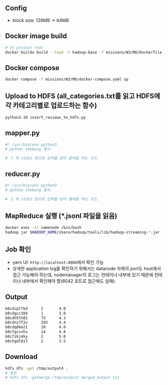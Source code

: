 ## Config
- block size: 128MB -> 64MB

## Docker image build

```bash
# In project root
docker buildx build --load -t hadoop-base -f missions/W3/M6/Dockerfile .
```

## Docker compose

```bash
docker compose -f missions/W3/M6/docker-compose.yaml up
```

## Upload to HDFS (all_categories.txt를 읽고 HDFS에 각 카테고리별로 업로드하는 함수)

```bash
python3.10 insert_reviews_to_hdfs.py
```

## mapper.py
```python
#! /usr/bin/env python3
# python shebang 필수.

# 그 외 stdin 등으로 입력을 받아 출력을 하는 코드.
```

## reducer.py
```python
#! /usr/bin/env python3
# python shebang 필수.

# 그 외 stdin 등으로 입력을 받아 출력을 하는 코드.
```

## MapReduce 실행 (*.jsonl 파일을 읽음)

```bash
docker exec -it namenode /bin/bash
hadoop jar $HADOOP_HOME/share/hadoop/tools/lib/hadoop-streaming-*.jar -files mapper.py,reducer.py -mapper "python3 mapper.py" -reducer "python3 reducer.py" -input /users/hduser/amazon_reviews_input/*.jsonl -output /tmp/output4
```

## Job 확인
- yarn UI: `http://localhost:8088`에서 확인 가능
- 상세한 application log를 확인하기 위해서는 datanode 자체의 port도 host에서 접근 가능해야 하는데, nodemanager의 로그는 컨테이너 내부에 있기 때문에 컨테이너 내부에서 확인해야 함(8042 포트로 접근해도 실패).

## Output
```bash
b0cdcpt7kd      2       4.0
b0cdgcc384      1       3.0
b0cdh5th82      75      4.3
b0cdnz7f2v      283     4.4
b0cdq8km21      20      4.0
b0cfgcvvhx      14      4.8
b0cfzkj4ky      2       5.0
b0chgdt817      2       3.5
```

## Download
```bash
hdfs dfs -get /tmp/output4 .
# 혹은
# hdfs dfs -getmerge /tmp/output2 merged_output.txt
```